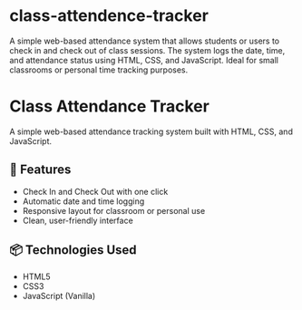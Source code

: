 # class-attendence-tracker
A simple web-based attendance system that allows students or users to check in and check out of class sessions. The system logs the date, time, and attendance status using HTML, CSS, and JavaScript. Ideal for small classrooms or personal time tracking purposes.
# Class Attendance Tracker

A simple web-based attendance tracking system built with HTML, CSS, and JavaScript.

## 🔧 Features
- Check In and Check Out with one click
- Automatic date and time logging
- Responsive layout for classroom or personal use
- Clean, user-friendly interface

## 📦 Technologies Used
- HTML5
- CSS3
- JavaScript (Vanilla)
